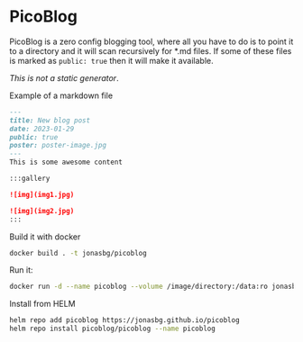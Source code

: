 # PicoBlog

PicoBlog is a zero config blogging tool, where all you have to do is to point it to a directory and it will scan recursively for *.md files.
If some of these files is marked as `public: true` then it will make it available.

*This is not a static generator*.

Example of a markdown file
```markdown
---
title: New blog post
date: 2023-01-29
public: true
poster: poster-image.jpg
---
This is some awesome content

:::gallery

![img](img1.jpg)

![img](img2.jpg)
:::
```

Build it with docker
```bash
docker build . -t jonasbg/picoblog
```

Run it:

```bash
docker run -d --name picoblog --volume /image/directory:/data:ro jonasbg/picoblog
```

Install from HELM
```bash
helm repo add picoblog https://jonasbg.github.io/picoblog
helm repo install picoblog/picoblog --name picoblog
```
